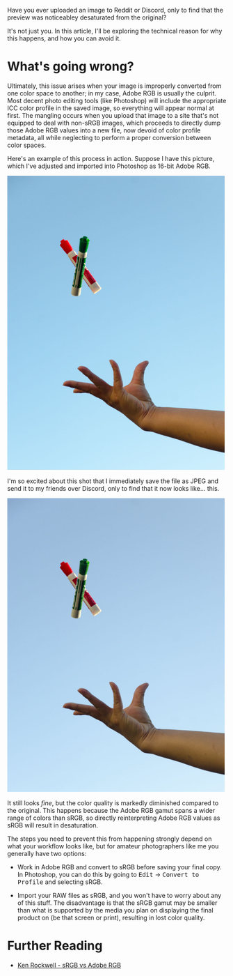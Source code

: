 Have you ever uploaded an image to Reddit or Discord, only to find that the preview was noticeabley desaturated from the original?

It's not just you. In this article, I'll be exploring the technical reason for why this happens, and how you can avoid it.

# What's going wrong?

Ultimately, this issue arises when your image is improperly converted from one color space to another; in my case, Adobe RGB is usually the culprit. Most decent photo editing tools (like Photoshop) will include the appropriate ICC color profile in the saved image, so everything will appear normal at first. The mangling occurs when you upload that image to a site that's not equipped to deal with non-sRGB images, which proceeds to directly dump those Adobe RGB values into a new file, now devoid of color profile metadata, all while neglecting to perform a proper conversion between color spaces.

Here's an example of this process in action. Suppose I have this picture, which I've adjusted and imported into Photoshop as 16-bit Adobe RGB.

<img style="max-width: 500px" src="properly-converted.jpg" alt="an example image (two markers being thrown up into the air), showing vibrant colors">

I'm so excited about this shot that I immediately save the file as JPEG and send it to my friends over Discord, only to find that it now looks like... this.

<img style="max-width: 500px" src="improperly-converted.jpg" alt="the same image, now washed out and yucky">

It still looks *fine*, but the color quality is markedly diminished compared to the original. This happens because the Adobe RGB gamut spans a wider range of colors than sRGB, so directly reinterpreting Adobe RGB values as sRGB will result in desaturation.

The steps you need to prevent this from happening strongly depend on what your workflow looks like, but for amateur photographers like me you generally have two options:

- Work in Adobe RGB and convert to sRGB before saving your final copy. In Photoshop, you can do this by going to <kbd>Edit</kbd> &rarr; <kbd>Convert to Profile</kbd> and selecting sRGB.

- Import your RAW files as sRGB, and you won't have to worry about any of this stuff. The disadvantage is that the sRGB gamut may be smaller than what is supported by the media you plan on displaying the final product on (be that screen or print), resulting in lost color quality. 

# Further Reading

* [Ken Rockwell - sRGB vs Adobe RGB](https://www.kenrockwell.com/tech/adobe-rgb.htm)